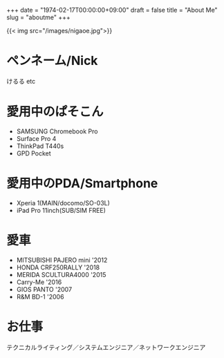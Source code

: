 +++
date = "1974-02-17T00:00:00+09:00"
draft = false
title = "About Me"
slug = "aboutme"
+++

{{< img src="/images/nigaoe.jpg">}}

# ペンネーム/Nick

けるる etc

# 愛用中のぱそこん

- SAMSUNG Chromebook Pro
- Surface Pro 4
- ThinkPad T440s
- GPD Pocket

<!--
- HP Pavilion x2 10-n100(退役)
- hp Chromebook11(退役)
- VAIO TypeF(退役)
- SurfaceRT(コレクション)
- VAIO TypeP(コレクション)
-->

# 愛用中のPDA/Smartphone

- Xperia 1(MAIN/docomo/SO-03L)
- iPad Pro 11inch(SUB/SIM FREE)

<!-- 
- Xperia XZ Premium(SUB/SIM FREE)
- BlackBerry Priv(SUB/SIM FREE)
- HUAWEI MediaPad M2(貸し出し中/SIM FREE)
- Nexus 6(SUB/SIM FREE)
- YOGA Tablet2 8 with Windows(SUB)
- Apple iPad Air(退役)
- SONY Tablet P(退役)
- SONY Xperia Z Ultra(退役/SIM FREE/やや故障)
- RIM Blackberry Q10(退役/SIM FREE)
- NOKIA Lumia920(退役/SIM FREE)
- iPhone5s(退役/docomo/故障)
- GALAXY Note(退役/docomo/SC-05D)
- MEDIAS WP(退役/docomo/N-06C)
- Xperia mini pro(退役/SIM FREE)
- Nokia N8(退役/SIM FREE)
- HTC Hero(退役/SIM FREE)
-->

# 愛車

- MITSUBISHI PAJERO mini '2012
- HONDA CRF250RALLY '2018
- MERIDA SCULTURA4000 '2015
- Carry-Me '2016
- GIOS PANTO '2007
- R&M BD-1 '2006

# お仕事

テクニカルライティング／システムエンジニア／ネットワークエンジニア
